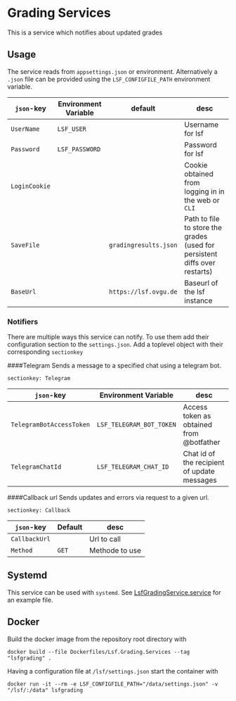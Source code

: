 # Grading Services
This is a service which notifies about updated grades

## Usage
The service reads from `appsettings.json` or environment.
Alternatively a `.json` file can be provided using the `LSF_CONFIGFILE_PATH` environment variable.

`json`-key|Environment Variable|default|desc
---|---|---|---
`UserName`| `LSF_USER` | | Username for lsf|
`Password`| `LSF_PASSWORD` | | Password for lsf |
`LoginCookie`| | | Cookie obtained from logging in in the web or `CLI` |
`SaveFile`| | `gradingresults.json` | Path to file to store the grades (used for persistent diffs over restarts) |
`BaseUrl`| | `https://lsf.ovgu.de`| Baseurl of the lsf instance

### Notifiers
There are multiple ways this service can notify. To use them add their configuration section to the `settings.json`.
Add a toplevel object with their corresponding `sectionkey`

####Telegram
Sends a message to a specified chat using a telegram bot.

`sectionkey: Telegram`

`json`-key|Environment Variable|desc
---|---|---
`TelegramBotAccessToken` |  `LSF_TELEGRAM_BOT_TOKEN` | Access token as obtained from @botfather
`TelegramChatId`| `LSF_TELEGRAM_CHAT_ID` | Chat id of the recipient of update messages

####Callback url
Sends updates and errors via request to a given url. 

`sectionkey: Callback`

`json`-key|Default|desc
---|---|---
`CallbackUrl` |  | Url to call
`Method` | `GET` | Methode to use

## Systemd
This service can be used with `systemd`. See [LsfGradingService.service](LsfGradingService.service) for an example file.

## Docker
Build the docker image from the repository root directory with
```
docker build --file Dockerfiles/Lsf.Grading.Services --tag "lsfgrading" .
```

Having a configuration file at `/lsf/settings.json` start the container with
```
docker run -it --rm -e LSF_CONFIGFILE_PATH="/data/settings.json" -v "/lsf/:/data" lsfgrading
```